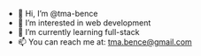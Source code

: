 - 👋 Hi, I’m @tma-bence
- 👀 I’m interested in web development
- 🌱 I’m currently learning full-stack
- 📫 You can reach me at: tma.bence@gmail.com

<!---
tma-bence/tma-bence is a ✨ special ✨ repository because its `README.md` (this file) appears on your GitHub profile.
You can click the Preview link to take a look at your changes.
--->
